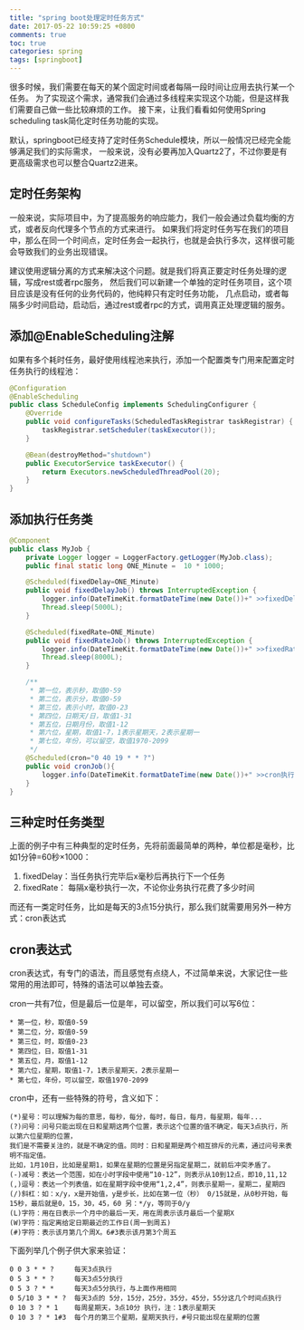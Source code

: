 ```yaml
---
title: "spring boot处理定时任务方式"
date: 2017-05-22 10:59:25 +0800
comments: true
toc: true
categories: spring
tags: [springboot]
---
```


很多时候，我们需要在每天的某个固定时间或者每隔一段时间让应用去执行某一个任务。
为了实现这个需求，通常我们会通过多线程来实现这个功能，但是这样我们需要自己做一些比较麻烦的工作。
接下来，让我们看看如何使用Spring scheduling task简化定时任务功能的实现。

默认，springboot已经支持了定时任务Schedule模块，所以一般情况已经完全能够满足我们的实际需求，
一般来说，没有必要再加入Quartz2了，不过你要是有更高级需求也可以整合Quartz2进来。<!--more-->

## 定时任务架构

一般来说，实际项目中，为了提高服务的响应能力，我们一般会通过负载均衡的方式，或者反向代理多个节点的方式来进行。
如果我们将定时任务写在我们的项目中，那么在同一个时间点，定时任务会一起执行，也就是会执行多次，这样很可能会导致我们的业务出现错误。

建议使用逻辑分离的方式来解决这个问题。就是我们将真正要定时任务处理的逻辑，写成rest或者rpc服务，
然后我们可以新建一个单独的定时任务项目，这个项目应该是没有任何的业务代码的，他纯粹只有定时任务功能，
几点启动，或者每隔多少时间启动，启动后，通过rest或者rpc的方式，调用真正处理逻辑的服务。

## 添加@EnableScheduling注解

如果有多个耗时任务，最好使用线程池来执行，添加一个配置类专门用来配置定时任务执行的线程池：

``` java
@Configuration
@EnableScheduling
public class ScheduleConfig implements SchedulingConfigurer {
    @Override
    public void configureTasks(ScheduledTaskRegistrar taskRegistrar) {
        taskRegistrar.setScheduler(taskExecutor());
    }

    @Bean(destroyMethod="shutdown")
    public ExecutorService taskExecutor() {
        return Executors.newScheduledThreadPool(20);
    }
}
```

## 添加执行任务类

``` java
@Component
public class MyJob {
    private Logger logger = LoggerFactory.getLogger(MyJob.class);
    public final static long ONE_Minute =  10 * 1000;

    @Scheduled(fixedDelay=ONE_Minute)
    public void fixedDelayJob() throws InterruptedException {
        logger.info(DateTimeKit.formatDateTime(new Date())+" >>fixedDelay执行.... start");
        Thread.sleep(5000L);
    }

    @Scheduled(fixedRate=ONE_Minute)
    public void fixedRateJob() throws InterruptedException {
        logger.info(DateTimeKit.formatDateTime(new Date())+" >>fixedRate执行....");
        Thread.sleep(8000L);
    }

    /**
     * 第一位，表示秒，取值0-59
     * 第二位，表示分，取值0-59
     * 第三位，表示小时，取值0-23
     * 第四位，日期天/日，取值1-31
     * 第五位，日期月份，取值1-12
     * 第六位，星期，取值1-7，1表示星期天，2表示星期一
     * 第七位，年份，可以留空，取值1970-2099
     */
    @Scheduled(cron="0 40 19 * * ?")
    public void cronJob(){
        logger.info(DateTimeKit.formatDateTime(new Date())+" >>cron执行....");
    }
}
```

## 三种定时任务类型

上面的例子中有三种典型的定时任务，先将前面最简单的两种，单位都是毫秒，比如1分钟=60秒×1000：

1. fixedDelay：当任务执行完毕后x毫秒后再执行下一个任务
2. fixedRate： 每隔x毫秒执行一次，不论你业务执行花费了多少时间

而还有一类定时任务，比如是每天的3点15分执行，那么我们就需要用另外一种方式：cron表达式

## cron表达式

cron表达式，有专门的语法，而且感觉有点绕人，不过简单来说，大家记住一些常用的用法即可，特殊的语法可以单独去查。

cron一共有7位，但是最后一位是年，可以留空，所以我们可以写6位：

```
* 第一位，秒，取值0-59
* 第二位，分，取值0-59
* 第三位，时，取值0-23
* 第四位，日，取值1-31
* 第五位，月，取值1-12
* 第六位，星期，取值1-7，1表示星期天，2表示星期一
* 第七位，年份，可以留空，取值1970-2099

```

cron中，还有一些特殊的符号，含义如下：

```
(*)星号：可以理解为每的意思，每秒，每分，每时，每日，每月，每星期，每年...
(?)问号：问号只能出现在日和星期这两个位置，表示这个位置的值不确定，每天3点执行，所以第六位星期的位置，
我们是不需要关注的，就是不确定的值。同时：日和星期是两个相互排斥的元素，通过问号来表明不指定值。
比如，1月10日，比如是星期1，如果在星期的位置是另指定星期二，就前后冲突矛盾了。
(-)减号：表达一个范围，如在小时字段中使用“10-12”，则表示从10到12点，即10,11,12
(,)逗号：表达一个列表值，如在星期字段中使用“1,2,4”，则表示星期一，星期二，星期四
(/)斜杠：如：x/y，x是开始值，y是步长，比如在第一位（秒） 0/15就是，从0秒开始，每15秒，最后就是0，15，30，45，60 另：*/y，等同于0/y
(L)字符：用在日表示一个月中的最后一天，用在周表示该月最后一个星期X
(W)字符：指定离给定日期最近的工作日(周一到周五)
(#)字符：表示该月第几个周X。6#3表示该月第3个周五
```

下面列举几个例子供大家来验证：
```
0 0 3 * * ?     每天3点执行
0 5 3 * * ?     每天3点5分执行
0 5 3 ? * *     每天3点5分执行，与上面作用相同
0 5/10 3 * * ?  每天3点的 5分，15分，25分，35分，45分，55分这几个时间点执行
0 10 3 ? * 1    每周星期天，3点10分 执行，注：1表示星期天    
0 10 3 ? * 1#3  每个月的第三个星期，星期天执行，#号只能出现在星期的位置
```

